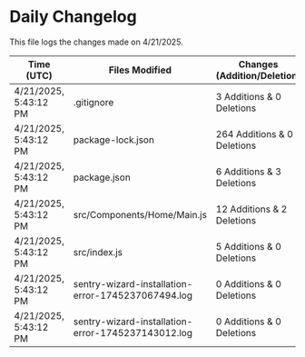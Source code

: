 # Daily Changelog

This file logs the changes made on 4/21/2025.

| Time (UTC)             | Files Modified                    | Changes (Addition/Deletion) |
|------------------------|-----------------------------------|-----------------------------|
| 4/21/2025, 5:43:12 PM | .gitignore | 3 Additions & 0 Deletions |
| 4/21/2025, 5:43:12 PM | package-lock.json | 264 Additions & 0 Deletions |
| 4/21/2025, 5:43:12 PM | package.json | 6 Additions & 3 Deletions |
| 4/21/2025, 5:43:12 PM | src/Components/Home/Main.js | 12 Additions & 2 Deletions |
| 4/21/2025, 5:43:12 PM | src/index.js | 5 Additions & 0 Deletions |
| 4/21/2025, 5:43:12 PM | sentry-wizard-installation-error-1745237067494.log | 0 Additions & 0 Deletions |
| 4/21/2025, 5:43:12 PM | sentry-wizard-installation-error-1745237143012.log | 0 Additions & 0 Deletions |

